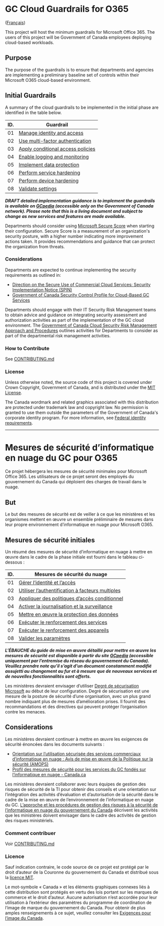 # GC Cloud Guardrails for O365

([Français](#mesures-de-sécurité-dinformatique-en-nuage-du-gc-pour-o365))

This project will host the minimum guardrails for Microsoft Office 365. The users of this project will be Government of Canada employees deploying cloud-based workloads.

## Purpose

The purpose of the guardrails is to ensure that departments and agencies are implementing a preliminary baseline set of controls within their Microsoft O365 cloud-based environment.

## Initial Guardrails

A summary of the cloud guardrails to be implemented in the initial phase are identified in the table below.

| ID. | Guardrail                                                               |
| --- | ----------------------------------------------------------------------- |
| 01  | [Manage identity and access](EN/01_Manage-Identity-Access.md)           |
| 02  | [Use multi-factor authentication](EN/02_Use-MFA.md)                     |
| 03  | [Apply conditional access policies](EN/03_Apply-Conditional-Access.md)  |
| 04  | [Enable logging and monitoring](EN/04_Enable-Logging-and-Monitoring.md) |
| 05  | [Implement data protection](EN/05_Implement-Data-Protection.md)         |
| 06  | [Perform service hardening](EN/06_Perform-Service-Hardening.md)         |
| 07  | [Perform device hardening](EN/07_Perform-Device-Hardening.md)           |
| 08  | [Validate settings](EN/08_Validate-Settings.md)                         |

**_DRAFT detailed implementation guidance is to implement the guardrails is available on [GCpedia](https://www.gcpedia.gc.ca/gcwiki/images/d/d9/Microsoft_365_Security_Baseline_Configuration_ver_2.3.xlsx) (accessible only on the Government of Canada network). Please note that this is a living document and subject to change as new services and features are made available._**

Departments should consider using [Microsoft Secure Score](https://docs.microsoft.com/en-us/microsoft-365/security/mtp/microsoft-secure-score?view=o365-worldwide) when starting their configuration. Secure Score is a measurement of an organization's security posture, with a higher number indicating more improvement actions taken. It provides recommendations and guidance that can protect the organization from threats.

### Considerations

Departments are expected to continue implementing the security requirements as outlined in:

- [Direction on the Secure Use of Commercial Cloud Services: Security Implementation Notice (SPIN)](https://www.canada.ca/en/government/system/digital-government/modern-emerging-technologies/direction-secure-use-commercial-cloud-services-spin.html)
- [Government of Canada Security Control Profile for Cloud-Based GC Services](https://www.canada.ca/en/government/system/digital-government/modern-emerging-technologies/cloud-services/government-canada-security-control-profile-cloud-based-it-services.html)

Departments should engage with their IT Security Risk Management teams to obtain advice and guidance on integrating security assessment and authorization activities as part of the implementation of the GC cloud environment. The [Government of Canada Cloud Security Risk Management Approach and Procedures](https://www.canada.ca/en/government/system/digital-government/digital-government-innovations/cloud-services/cloud-security-risk-management-approach-procedures.html) outlines activities for Departments to consider as part of the departmental risk management activities.

### How to Contribute

See [CONTRIBUTING.md](CONTRIBUTING.md)

### License

Unless otherwise noted, the source code of this project is covered under Crown Copyright, Government of Canada, and is distributed under the [MIT License](LICENSE).

The Canada wordmark and related graphics associated with this distribution are protected under trademark law and copyright law. No permission is granted to use them outside the parameters of the Government of Canada's corporate identity program. For more information, see [Federal identity requirements](https://www.canada.ca/en/treasury-board-secretariat/topics/government-communications/federal-identity-requirements.html).

---

<!-- markdownlint-disable MD024 MD025 -->

# Mesures de sécurité d’informatique en nuage du GC pour O365

Ce projet hébergera les mesures de sécurité minimales pour Microsoft Office 365. Les utilisateurs de ce projet seront des employés du gouvernement du Canada qui déploient des charges de travail dans le nuage.

## But

Le but des mesures de sécurité est de veiller à ce que les ministères et les organismes mettent en œuvre un ensemble préliminaire de mesures dans leur propre environnement d’informatique en nuage pour Microsoft O365.

## Mesures de sécurité initiales

Un résumé des mesures de sécurité d’informatique en nuage à mettre en œuvre dans le cadre de la phase initiale est fourni dans le tableau ci-dessous :

| ID. | Mesures de sécurité du nuage                                                                            |
| --- | ------------------------------------------------------------------------------------------------------- |
| 01  | [Gérer l’identité et l’accès](FR/01_Gérer-l’identité-et-l’accès.md)                                     |
| 02  | [Utiliser l’authentification à facteurs multiples](FR/02_Utiliser-AFM.md)                               |
| 03  | [Appliquer des politiques d’accès conditionnel](FR/03_Appliquer-des-politiques-d’accès-conditionnel.md) |
| 04  | [Activer la journalisation et la surveillance](FR/04_Activer-la-journalisation-et-la-surveillance.md)   |
| 05  | [Mettre en œuvre la protection des données](FR/05_Mettre-en-œuvre-la-protection-des-données.md)         |
| 06  | [Exécuter le renforcement des services](FR/06_Exécuter-le-renforcement-des-services.md)                 |
| 07  | [Exécuter le renforcement des appareils](FR/07_Exécuter-le-renforcement-des-appareils.md)               |
| 08  | [Valider les paramètres](FR/08_Valider-les-paramètres.md)                                               |

**_L’ÉBAUCHE du guide de mise en œuvre détaillé pour mettre en œuvre les mesures de sécurité est disponible à partir du site [GCpedia](https://www.gcpedia.gc.ca/gcwiki/images/0/0b/Office_365_Security_Baseline_Configuration.xlsx) (accessible uniquement par l’entremise du réseau du gouvernement du Canada). Veuillez prendre note qu’il s’agit d’un document constamment modifié assujetti au changement au fur et à mesure que de nouveaux services et de nouvelles fonctionnalités sont offerts._**

Les ministères devraient envisager d’utiliser [Degré de sécurisation Microsoft](https://docs.microsoft.com/fr-fr/microsoft-365/security/mtp/microsoft-secure-score?view=o365-worldwide) au début de leur configuration. Degré de sécurisation est une mesure de la posture de sécurité d’une organisation, avec un plus grand nombre indiquant plus de mesures d’amélioration prises. Il fournit des recommandations et des directives qui peuvent protéger l’organisation contre les menaces.

## Considerations

Les ministères devraient continuer à mettre en œuvre les exigences de sécurité énoncées dans les documents suivants :

- [Orientation sur l’utilisation sécurisée des services commerciaux d’informatique en nuage : Avis de mise en œuvre de la Politique sur la sécurité (AMOPS)](https://www.canada.ca/fr/gouvernement/systeme/gouvernement-numerique/technologiques-modernes-nouveaux/orientation-utilisation-securisee-services-commerciaux-informatique-nuage-amops.html)
- [Profil des mesures de sécurité pour les services du GC fondés sur l’informatique en nuage - Canada.ca](https://www.canada.ca/fr/gouvernement/systeme/gouvernement-numerique/innovations-gouvernementales-numeriques/services-informatique-nuage/profil-controle-securite-services-ti-fondes-information-nuage.html)

Les ministères devraient collaborer avec leurs équipes de gestion des risques de sécurité de la TI pour obtenir des conseils et une orientation sur l’intégration des activités d’évaluation et d’autorisation de la sécurité dans le cadre de la mise en œuvre de l’environnement de l’informatique en nuage du GC. [L’approche et les procédures de gestion des risques à la sécurité de l’informatique en nuage du gouvernement du Canada](https://www.canada.ca/fr/gouvernement/systeme/gouvernement-numerique/innovations-gouvernementales-numeriques/services-informatique-nuage/approche-procedures-gestion-risques-securite-informatique-nuage.html) décrivent les activités que les ministères doivent envisager dans le cadre des activités de gestion des risques ministériels.

### Comment contribuer

Voir [CONTRIBUTING.md](CONTRIBUTING.md)

### Licence

Sauf indication contraire, le code source de ce projet est protégé par le droit d’auteur de la Couronne du gouvernement du Canada et distribué sous la [licence MIT](LICENSE).

Le mot-symbole « Canada » et les éléments graphiques connexes liés à cette distribution sont protégés en vertu des lois portant sur les marques de commerce et le droit d’auteur. Aucune autorisation n’est accordée pour leur utilisation à l’extérieur des paramètres du programme de coordination de l’image de marque du gouvernement du Canada. Pour obtenir de plus amples renseignements à ce sujet, veuillez consulter les [Exigences pour l’image du Canada](https://www.canada.ca/fr/secretariat-conseil-tresor/sujets/communications-gouvernementales/exigences-image-marque.html).
